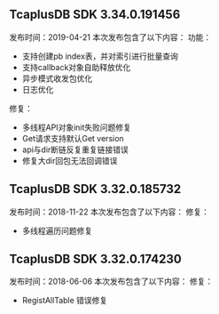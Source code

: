 ## TcaplusDB SDK 3.34.0.191456
发布时间：2019-04-21
本次发布包含了以下内容：
功能：
- 支持创建pb index表，并对索引进行批量查询
- 支持callback对象自助释放优化
- 异步模式收发包优化
- 日志优化

修复：
- 多线程API对象init失败问题修复
- Get请求支持默认Get version
- api与dir断链反复重复链接错误
- 修复大dir回包无法回调错误

## TcaplusDB SDK 3.32.0.185732
发布时间：2018-11-22
本次发布包含了以下内容：
修复：
- 多线程遍历问题修复

## TcaplusDB SDK 3.32.0.174230 
发布时间：2018-06-06
本次发布包含了以下内容：
修复：
- RegistAllTable 错误修复
